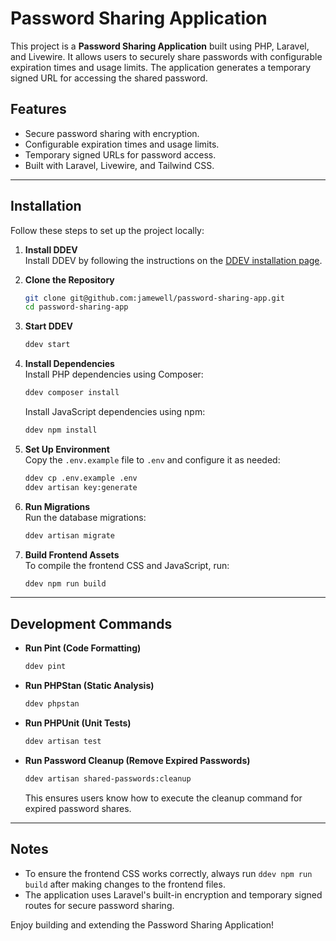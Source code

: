 # Password Sharing Application

This project is a **Password Sharing Application** built using PHP, Laravel, and Livewire. It allows users to securely share passwords with configurable expiration times and usage limits. The application generates a temporary signed URL for accessing the shared password.

## Features
- Secure password sharing with encryption.
- Configurable expiration times and usage limits.
- Temporary signed URLs for password access.
- Built with Laravel, Livewire, and Tailwind CSS.

---

## Installation

Follow these steps to set up the project locally:

1. **Install DDEV**  
   Install DDEV by following the instructions on the [DDEV installation page](https://ddev.readthedocs.io/en/stable/#installation).

2. **Clone the Repository**
   ```bash
   git clone git@github.com:jamewell/password-sharing-app.git
   cd password-sharing-app
   ```

3. **Start DDEV**
   ```bash
   ddev start
   ```

4. **Install Dependencies**  
   Install PHP dependencies using Composer:
   ```bash
   ddev composer install
   ```

   Install JavaScript dependencies using npm:
   ```bash
   ddev npm install
   ```

5. **Set Up Environment**  
   Copy the `.env.example` file to `.env` and configure it as needed:
   ```bash
   ddev cp .env.example .env
   ddev artisan key:generate
   ```

6. **Run Migrations**  
   Run the database migrations:
   ```bash
   ddev artisan migrate
   ```

7. **Build Frontend Assets**  
   To compile the frontend CSS and JavaScript, run:
   ```bash
   ddev npm run build
   ```

---

## Development Commands

- **Run Pint (Code Formatting)**
  ```bash
  ddev pint
  ```

- **Run PHPStan (Static Analysis)**
  ```bash
  ddev phpstan
  ```

- **Run PHPUnit (Unit Tests)**
  ```bash
  ddev artisan test
  ```

- **Run Password Cleanup (Remove Expired Passwords)**
  ```bash
  ddev artisan shared-passwords:cleanup
  ```
  This ensures users know how to execute the cleanup command for expired password shares.

---

## Notes

- To ensure the frontend CSS works correctly, always run `ddev npm run build` after making changes to the frontend files.
- The application uses Laravel's built-in encryption and temporary signed routes for secure password sharing.

Enjoy building and extending the Password Sharing Application!
